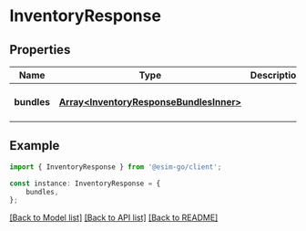# InventoryResponse


## Properties

Name | Type | Description | Notes
------------ | ------------- | ------------- | -------------
**bundles** | [**Array&lt;InventoryResponseBundlesInner&gt;**](InventoryResponseBundlesInner.md) |  | [optional] [default to undefined]

## Example

```typescript
import { InventoryResponse } from '@esim-go/client';

const instance: InventoryResponse = {
    bundles,
};
```

[[Back to Model list]](../README.md#documentation-for-models) [[Back to API list]](../README.md#documentation-for-api-endpoints) [[Back to README]](../README.md)

